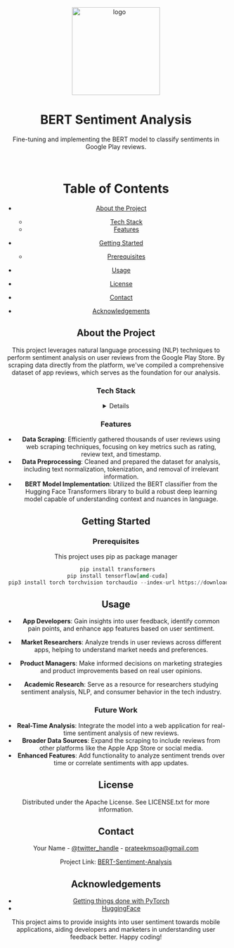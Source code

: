 

<div align="center">

  <img src="logo.jpg" alt="logo" width="200" height="auto" />
  <h1>BERT Sentiment Analysis</h1>
  
  <p>
Fine-tuning and implementing the BERT model to classify sentiments in Google Play reviews.
  </p>


<br />

<!-- Table of Contents -->
# Table of Contents

- [About the Project](#about-the-project)

  * [Tech Stack](#tech-stack)
  * [Features](#features)

- [Getting Started](#getting-started)
  * [Prerequisites](#prerequisites)

- [Usage](#usage)
- [License](#license)
- [Contact](#contact)
- [Acknowledgements](#acknowledgements)
  
<!-- About the Project -->
## About the Project
This project leverages natural language processing (NLP) techniques to perform sentiment analysis on user reviews from the Google Play Store. By scraping data directly from the platform, we've compiled a comprehensive dataset of app reviews, which serves as the foundation for our analysis.

### Tech Stack

<details>
 
  <ul>
    <li><a href="https://pytorch.org">PyTorch</a></li>
    <li><a href="https://huggingface.co/docs/transformers/en/index">HuggingFace Transformers</a></li>
    <li><a href="https://seaborn.pydata.org">Seaborn</a></li>

  </ul>
</details>

<!-- Features -->
### Features

- **Data Scraping**: Efficiently gathered thousands of user reviews using web scraping techniques, focusing on key metrics such as rating, review text, and timestamp.
- **Data Preprocessing**: Cleaned and prepared the dataset for analysis, including text normalization, tokenization, and removal of irrelevant information.
- **BERT Model Implementation**: Utilized the BERT classifier from the Hugging Face Transformers library to build a robust deep learning model capable of understanding context and nuances in language.
<!-- Getting Started -->
## Getting Started

<!-- Prerequisites -->
### Prerequisites

This project uses pip as package manager

```python
 pip install transformers
 pip install tensorflow[and-cuda]
 pip3 install torch torchvision torchaudio --index-url https://download.pytorch.org/whl/cu121
```
## Usage

-   **App Developers**: Gain insights into user feedback, identify common pain points, and enhance app features based on user sentiment.
    
-   **Market Researchers**: Analyze trends in user reviews across different apps, helping to understand market needs and preferences.
    
-   **Product Managers**: Make informed decisions on marketing strategies and product improvements based on real user opinions.
    
-   **Academic Research**: Serve as a resource for researchers studying sentiment analysis, NLP, and consumer behavior in the tech industry.

### Future Work

-   **Real-Time Analysis**: Integrate the model into a web application for real-time sentiment analysis of new reviews.
-   **Broader Data Sources**: Expand the scraping to include reviews from other platforms like the Apple App Store or social media.
-   **Enhanced Features**: Add functionality to analyze sentiment trends over time or correlate sentiments with app updates.


## License

Distributed under the Apache License. See LICENSE.txt for more information.

## Contact

Your Name - [@twitter_handle](https://twitter.com/twitter_handle) - prateekmsoa@gmail.com

Project Link: [BERT-Sentiment-Analysis](https://github.com/ezahpizza/BERT-Sentiment-Analysis/tree/main)

<!-- Acknowledgments -->
## Acknowledgements

 - [Getting things done with PyTorch](https://leanpub.com/getting-things-done-with-pytorch)
 - [HuggingFace](https://huggingface.co/docs/transformers/index)

This project aims to provide insights into user sentiment towards mobile applications, aiding developers and marketers in understanding user feedback better. Happy coding!
